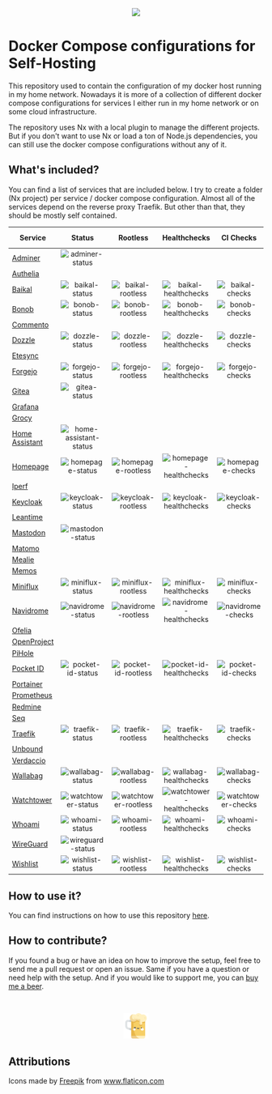<p align="center">
    <img width="25%" src="./logo.svg">
</p>

# Docker Compose configurations for Self-Hosting

This repository used to contain the configuration of my docker host running in my home network. Nowadays it is more of a collection of different docker compose configurations for services I either run in my home network or on some cloud infrastructure.

The repository uses Nx with a local plugin to manage the different projects. But if you don't want to use Nx or load a ton of Node.js dependencies, you can still use the docker compose configurations without any of it.

## What's included?

You can find a list of services that are included below. I try to create a folder (Nx project) per service / docker compose configuration. Almost all of the services depend on the reverse proxy Traefik. But other than that, they should be mostly self contained.

| Service                               |          Status          |        Rootless        |        Healthchecks        |      CI Checks       |    Latest Version     |     Last Commit      |
| ------------------------------------- | :----------------------: | :--------------------: | :------------------------: | :------------------: | :-------------------: | :------------------: |
| [Adminer](apps/adminer)               |    ![adminer-status]     |                        |                            |                      |                       |                      |
| [Authelia](apps/authelia)             |                          |                        |                            |                      |                       |                      |
| [Baikal](apps/baikal)                 |     ![baikal-status]     |   ![baikal-rootless]   |   ![baikal-healthchecks]   |   ![baikal-checks]   |   ![baikal-version]   |   ![baikal-commit]   |
| [Bonob](apps/bonob)                   |     ![bonob-status]      |   ![bonob-rootless]    |   ![bonob-healthchecks]    |   ![bonob-checks]    |   ![bonob-version]    |   ![bonob-commit]    |
| [Commento](apps/commento)             |                          |                        |                            |                      |                       |                      |
| [Dozzle](apps/dozzle)                 |     ![dozzle-status]     |   ![dozzle-rootless]   |   ![dozzle-healthchecks]   |   ![dozzle-checks]   |   ![dozzle-version]   |   ![dozzle-commit]   |
| [Etesync](apps/etesync)               |                          |                        |                            |                      |                       |                      |
| [Forgejo](apps/forgejo)               |    ![forgejo-status]     |  ![forgejo-rootless]   |  ![forgejo-healthchecks]   |  ![forgejo-checks]   |  ![forgejo-version]   |  ![forgejo-commit]   |
| [Gitea](apps/gitea)                   |     ![gitea-status]      |                        |                            |                      |                       |                      |
| [Grafana](apps/grafana)               |                          |                        |                            |                      |                       |                      |
| [Grocy](apps/grocy)                   |                          |                        |                            |                      |                       |                      |
| [Home Assistant](apps/home-assistant) | ![home-assistant-status] |                        |                            |                      |                       |                      |
| [Homepage](apps/homepage)             |    ![homepage-status]    |  ![homepage-rootless]  |  ![homepage-healthchecks]  |  ![homepage-checks]  |  ![homepage-version]  |  ![homepage-commit]  |
| [Iperf](apps/iperf)                   |                          |                        |                            |                      |                       |                      |
| [Keycloak](apps/keycloak)             |    ![keycloak-status]    |  ![keycloak-rootless]  |  ![keycloak-healthchecks]  |  ![keycloak-checks]  |  ![keycloak-version]  |  ![keycloak-commit]  |
| [Leantime](apps/leantime)             |                          |                        |                            |                      |                       |                      |
| [Mastodon](apps/mastodon)             |    ![mastodon-status]    |                        |                            |                      |                       |                      |
| [Matomo](apps/matomo)                 |                          |                        |                            |                      |                       |                      |
| [Mealie](apps/mealie)                 |                          |                        |                            |                      |                       |                      |
| [Memos](apps/memos)                   |                          |                        |                            |                      |                       |                      |
| [Miniflux](apps/miniflux)             |    ![miniflux-status]    |  ![miniflux-rootless]  |  ![miniflux-healthchecks]  |  ![miniflux-checks]  |  ![miniflux-version]  |  ![miniflux-commit]  |
| [Navidrome](apps/navidrome)           |   ![navidrome-status]    | ![navidrome-rootless]  | ![navidrome-healthchecks]  | ![navidrome-checks]  | ![navidrome-version]  | ![navidrome-commit]  |
| [Ofelia](apps/ofelia)                 |                          |                        |                            |                      |                       |                      |
| [OpenProject](apps/openproject)       |                          |                        |                            |                      |                       |                      |
| [PiHole](apps/pihole)                 |                          |                        |                            |                      |                       |                      |
| [Pocket ID](apps/pocket-id)           |   ![pocket-id-status]    | ![pocket-id-rootless]  | ![pocket-id-healthchecks]  | ![pocket-id-checks]  | ![pocket-id-version]  | ![pocket-id-commit]  |
| [Portainer](apps/portainer)           |                          |                        |                            |                      |                       |                      |
| [Prometheus](apps/prometheus)         |                          |                        |                            |                      |                       |                      |
| [Redmine](apps/redmine)               |                          |                        |                            |                      |                       |                      |
| [Seq](apps/seq)                       |                          |                        |                            |                      |                       |                      |
| [Traefik](apps/traefik)               |    ![traefik-status]     |  ![traefik-rootless]   |  ![traefik-healthchecks]   |  ![traefik-checks]   |  ![traefik-version]   |  ![traefik-commit]   |
| [Unbound](apps/unbound)               |                          |                        |                            |                      |                       |                      |
| [Verdaccio](apps/verdaccio)           |                          |                        |                            |                      |                       |                      |
| [Wallabag](apps/wallabag)             |    ![wallabag-status]    |  ![wallabag-rootless]  |  ![wallabag-healthchecks]  |  ![wallabag-checks]  |  ![wallabag-version]  |  ![wallabag-commit]  |
| [Watchtower](apps/watchtower)         |   ![watchtower-status]   | ![watchtower-rootless] | ![watchtower-healthchecks] | ![watchtower-checks] | ![watchtower-version] | ![watchtower-commit] |
| [Whoami](apps/whoami)                 |     ![whoami-status]     |   ![whoami-rootless]   |   ![whoami-healthchecks]   |   ![whoami-checks]   |   ![whoami-version]   |   ![whoami-commit]   |
| [WireGuard](apps/wireguard)           |   ![wireguard-status]    |                        |                            |                      |                       |                      |
| [Wishlist](apps/wishlist)             |    ![wishlist-status]    |  ![wishlist-rootless]  |  ![wishlist-healthchecks]  |  ![wishlist-checks]  |  ![wishlist-version]  |  ![wishlist-commit]  |

## How to use it?

You can find instructions on how to use this repository [here](apps/docs/usage.md).

## How to contribute?

If you found a bug or have an idea on how to improve the setup, feel free to send me a pull request or open an issue. Same if you have a question or need help with the setup. And if you would like to support me, you can [buy me a beer](apps/https://www.buymeacoffee.com/raeffs).

</br>
<p align="center">
    <a href="https://www.buymeacoffee.com/raeffs">
        <img width="10%" src="./beer.svg">
    </a>
</p>

## Attributions

Icons made by <a href="http://www.freepik.com/" title="Freepik">Freepik</a> from <a href="https://www.flaticon.com/" title="Flaticon">www.flaticon.com</a>

<!-- Adminer -->

[adminer-status]: https://img.shields.io/badge/archived-red?style=flat-square

<!-- Authelia -->

<!-- Baikal -->

[baikal-status]: https://img.shields.io/badge/active_(in_use)-blue?style=flat-square
[baikal-rootless]: https://img.shields.io/badge/no-red?style=flat-square
[baikal-healthchecks]: https://img.shields.io/badge/no-red?style=flat-square
[baikal-checks]: https://img.shields.io/github/actions/workflow/status/raeffs/docker-host/apps-baikal.yml?branch=main&event=push&style=flat-square&label=%20
[baikal-version]: https://img.shields.io/github/v/release/sabre-io/Baikal?style=flat-square&label=%20
[baikal-commit]: https://img.shields.io/github/last-commit/sabre-io/Baikal?style=flat-square&label=%20

<!-- Bonob -->

[bonob-status]: https://img.shields.io/badge/active_(in_use)-blue?style=flat-square
[bonob-rootless]: https://img.shields.io/badge/yes-blue?style=flat-square
[bonob-healthchecks]: https://img.shields.io/badge/yes-blue?style=flat-square
[bonob-checks]: https://img.shields.io/github/actions/workflow/status/raeffs/docker-host/apps-bonob.yml?branch=main&event=push&style=flat-square&label=%20
[bonob-version]: https://img.shields.io/github/v/release/simojenki/bonob?style=flat-square&label=%20
[bonob-commit]: https://img.shields.io/github/last-commit/simojenki/bonob?style=flat-square&label=%20

<!-- Commento -->

<!-- Dozzle -->

[dozzle-status]: https://img.shields.io/badge/active_(in_use)-blue?style=flat-square
[dozzle-rootless]: https://img.shields.io/badge/yes-blue?style=flat-square
[dozzle-healthchecks]: https://img.shields.io/badge/yes-blue?style=flat-square
[dozzle-checks]: https://img.shields.io/github/actions/workflow/status/raeffs/docker-host/apps-dozzle.yml?branch=main&event=push&style=flat-square&label=%20
[dozzle-version]: https://img.shields.io/github/v/release/amir20/dozzle?style=flat-square&label=%20
[dozzle-commit]: https://img.shields.io/github/last-commit/amir20/dozzle?style=flat-square&label=%20

<!-- Etesync -->

<!-- Forgejo -->

[forgejo-status]: https://img.shields.io/badge/active_(in_use)-blue?style=flat-square
[forgejo-rootless]: https://img.shields.io/badge/no-red?style=flat-square
[forgejo-healthchecks]: https://img.shields.io/badge/no-red?style=flat-square
[forgejo-checks]: https://img.shields.io/github/actions/workflow/status/raeffs/docker-host/apps-forgejo.yml?branch=main&event=push&style=flat-square&label=%20
[forgejo-version]: https://img.shields.io/gitea/v/release/forgejo/forgejo?gitea_url=https%3A%2F%2Fcodeberg.org&style=flat-square&label=%20
[forgejo-commit]: https://img.shields.io/gitea/last-commit/forgejo/forgejo?gitea_url=https%3A%2F%2Fcodeberg.org&style=flat-square&label=%20

<!-- Gitea -->

[gitea-status]: https://img.shields.io/badge/archived-red?style=flat-square

<!-- Grafana -->

<!-- Grocy -->

<!-- Home Assistant -->

[home-assistant-status]: https://img.shields.io/badge/archived-red?style=flat-square

<!-- Homepage -->

[homepage-status]: https://img.shields.io/badge/active_(in_use)-blue?style=flat-square
[homepage-rootless]: https://img.shields.io/badge/yes-blue?style=flat-square
[homepage-healthchecks]: https://img.shields.io/badge/yes-blue?style=flat-square
[homepage-checks]: https://img.shields.io/github/actions/workflow/status/raeffs/docker-host/apps-homepage.yml?branch=main&event=push&style=flat-square&label=%20
[homepage-version]: https://img.shields.io/github/v/release/gethomepage/homepage?style=flat-square&label=%20
[homepage-commit]: https://img.shields.io/github/last-commit/gethomepage/homepage?style=flat-square&label=%20

<!-- Iperf -->

<!-- Keycloak -->

[keycloak-status]: https://img.shields.io/badge/active_(in_use)-blue?style=flat-square
[keycloak-rootless]: https://img.shields.io/badge/no-red?style=flat-square
[keycloak-healthchecks]: https://img.shields.io/badge/no-red?style=flat-square
[keycloak-checks]: https://img.shields.io/github/actions/workflow/status/raeffs/docker-host/apps-keycloak.yml?branch=main&event=push&style=flat-square&label=%20
[keycloak-version]: https://img.shields.io/github/v/release/keycloak/keycloak?style=flat-square&label=%20
[keycloak-commit]: https://img.shields.io/github/last-commit/keycloak/keycloak?style=flat-square&label=%20

<!-- Leantime -->

<!-- Mastodon -->

[mastodon-status]: https://img.shields.io/badge/archived-red?style=flat-square

<!-- Matomo -->

<!-- Mealie -->

<!-- Memos -->

<!-- Miniflux -->

[miniflux-status]: https://img.shields.io/badge/active_(in_use)-blue?style=flat-square
[miniflux-rootless]: https://img.shields.io/badge/yes-blue?style=flat-square
[miniflux-healthchecks]: https://img.shields.io/badge/yes-blue?style=flat-square
[miniflux-checks]: https://img.shields.io/github/actions/workflow/status/raeffs/docker-host/apps-miniflux.yml?branch=main&event=push&style=flat-square&label=%20
[miniflux-version]: https://img.shields.io/github/v/release/miniflux/v2?style=flat-square&label=%20
[miniflux-commit]: https://img.shields.io/github/last-commit/miniflux/v2?style=flat-square&label=%20

<!-- Navidrome -->

[navidrome-status]: https://img.shields.io/badge/active_(in_use)-blue?style=flat-square
[navidrome-rootless]: https://img.shields.io/badge/yes-blue?style=flat-square
[navidrome-healthchecks]: https://img.shields.io/badge/no-red?style=flat-square
[navidrome-checks]: https://img.shields.io/github/actions/workflow/status/raeffs/docker-host/apps-navidrome.yml?branch=main&event=push&style=flat-square&label=%20
[navidrome-version]: https://img.shields.io/github/v/release/navidrome/navidrome?style=flat-square&label=%20
[navidrome-commit]: https://img.shields.io/github/last-commit/navidrome/navidrome?style=flat-square&label=%20

<!-- Ofelia -->

<!-- OpenProject -->

<!-- PiHole -->

<!-- Pocket ID -->

[pocket-id-status]: https://img.shields.io/badge/active_(in_use)-blue?style=flat-square
[pocket-id-rootless]: https://img.shields.io/badge/yes-blue?style=flat-square
[pocket-id-healthchecks]: https://img.shields.io/badge/yes-blue?style=flat-square
[pocket-id-checks]: https://img.shields.io/github/actions/workflow/status/raeffs/docker-host/apps-pocket-id.yml?branch=main&event=push&style=flat-square&label=%20
[pocket-id-version]: https://img.shields.io/github/v/release/pocket-id/pocket-id?style=flat-square&label=%20
[pocket-id-commit]: https://img.shields.io/github/last-commit/pocket-id/pocket-id?style=flat-square&label=%20

<!-- Portainer -->

<!-- Prometheus -->

<!-- Redmine -->

<!-- Seq -->

<!-- Traefik -->

[traefik-status]: https://img.shields.io/badge/active_(in_use)-blue?style=flat-square
[traefik-rootless]: https://img.shields.io/badge/yes-blue?style=flat-square
[traefik-healthchecks]: https://img.shields.io/badge/yes-blue?style=flat-square
[traefik-checks]: https://img.shields.io/github/actions/workflow/status/raeffs/docker-host/apps-traefik.yml?branch=main&event=push&style=flat-square&label=%20
[traefik-version]: https://img.shields.io/github/v/release/traefik/traefik?style=flat-square&label=%20
[traefik-commit]: https://img.shields.io/github/last-commit/traefik/traefik?style=flat-square&label=%20

<!-- Unbound -->

<!-- Verdaccio -->

<!-- Wallabag -->

[wallabag-status]: https://img.shields.io/badge/active_(in_use)-blue?style=flat-square
[wallabag-rootless]: https://img.shields.io/badge/no-red?style=flat-square
[wallabag-healthchecks]: https://img.shields.io/badge/yes-blue?style=flat-square
[wallabag-checks]: https://img.shields.io/github/actions/workflow/status/raeffs/docker-host/apps-wallabag.yml?branch=main&event=push&style=flat-square&label=%20
[wallabag-version]: https://img.shields.io/github/v/release/wallabag/wallabag?style=flat-square&label=%20
[wallabag-commit]: https://img.shields.io/github/last-commit/wallabag/wallabag?style=flat-square&label=%20

<!-- Watchtower -->

[watchtower-status]: https://img.shields.io/badge/active_(in_use)-blue?style=flat-square
[watchtower-rootless]: https://img.shields.io/badge/yes-blue?style=flat-square
[watchtower-healthchecks]: https://img.shields.io/badge/yes-blue?style=flat-square
[watchtower-checks]: https://img.shields.io/github/actions/workflow/status/raeffs/docker-host/apps-watchtower.yml?branch=main&event=push&style=flat-square&label=%20
[watchtower-version]: https://img.shields.io/github/v/release/nicholas-fedor/watchtower?style=flat-square&label=%20
[watchtower-commit]: https://img.shields.io/github/last-commit/nicholas-fedor/watchtower?style=flat-square&label=%20

<!-- Whoami -->

[whoami-status]: https://img.shields.io/badge/active_(in_use)-blue?style=flat-square
[whoami-rootless]: https://img.shields.io/badge/yes-blue?style=flat-square
[whoami-healthchecks]: https://img.shields.io/badge/no-red?style=flat-square
[whoami-checks]: https://img.shields.io/github/actions/workflow/status/raeffs/docker-host/apps-whoami.yml?branch=main&event=push&style=flat-square&label=%20
[whoami-version]: https://img.shields.io/github/v/release/traefik/whoami?style=flat-square&label=%20
[whoami-commit]: https://img.shields.io/github/last-commit/traefik/whoami?style=flat-square&label=%20

<!-- WireGuard -->

[wireguard-status]: https://img.shields.io/badge/archived-red?style=flat-square

<!-- Wishlist -->

[wishlist-status]: https://img.shields.io/badge/active_(in_use)-blue?style=flat-square
[wishlist-rootless]: https://img.shields.io/badge/yes-blue?style=flat-square
[wishlist-healthchecks]: https://img.shields.io/badge/no-red?style=flat-square
[wishlist-checks]: https://img.shields.io/github/actions/workflow/status/raeffs/docker-host/apps-wishlist.yml?branch=main&event=push&style=flat-square&label=%20
[wishlist-version]: https://img.shields.io/github/v/release/cmintey/wishlist?style=flat-square&label=%20
[wishlist-commit]: https://img.shields.io/github/last-commit/cmintey/wishlist?style=flat-square&label=%20
